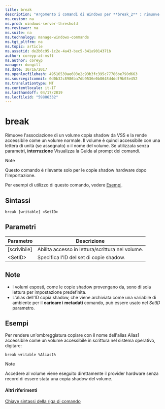 ```yaml
---
title: break
description: "Argomento i comandi di Windows per **break_2** : rimuove l'associazione di un volume copia shadow da VSS e lo rende accessibile come un volume normale."
ms.custom: na
ms.prod: windows-server-threshold
ms.reviewer: na
ms.suite: na
ms.technology: manage-windows-commands
ms.tgt_pltfrm: na
ms.topic: article
ms.assetid: de2b6c95-1c2e-4a43-bec5-341a9014371b
author: coreyp-at-msft
ms.author: coreyp
manager: dongill
ms.date: 10/16/2017
ms.openlocfilehash: 49516539ae603e2c93b3fc395c77786be790d663
ms.sourcegitcommit: 0d0b32c8986ba7db9536e0b8648d4ddf9b03e452
ms.translationtype: MT
ms.contentlocale: it-IT
ms.lasthandoff: 04/17/2019
ms.locfileid: "59886332"
---
```

# <a name="break"></a>break



Rimuove l'associazione di un volume copia shadow da VSS e la rende accessibile come un volume normale. Il volume è quindi accessibile con una lettera di unità (se assegnato) o il nome del volume. Se utilizzata senza parametri, **interruzione** Visualizza la Guida al prompt dei comandi.

> [!NOTE]
> Questo comando è rilevante solo per le copie shadow hardware dopo l'importazione.

Per esempi di utilizzo di questo comando, vedere [Esempi](#BKMK_examples).

## <a name="syntax"></a>Sintassi

```
break [writable] <SetID>
```

## <a name="parameters"></a>Parametri

|Parametro|Descrizione|
|---------|-----------|
|[scrivibile]|Abilita accesso in lettura/scrittura nel volume.|
|\<SetID>|Specifica l'ID del set di copie shadow.|

## <a name="remarks"></a>Note

-   I volumi esposti, come le copie shadow provengano da, sono di sola lettura per impostazione predefinita.
-   L'alias dell'ID copia shadow, che viene archiviata come una variabile di ambiente per il **caricare i metadati** comando, può essere usato nel *SetID* parametro.

## <a name="BKMK_examples"></a>Esempi

Per rendere un'ombreggiatura copiare con il nome dell'alias Alias1 accessibile come un volume accessibile in scrittura nel sistema operativo, digitare:
```
break writable %Alias1%
```

> [!NOTE]
> Accedere al volume viene eseguito direttamente il provider hardware senza record di essere stata una copia shadow del volume.

#### <a name="additional-references"></a>Altri riferimenti

[Chiave sintassi della riga di comando](command-line-syntax-key.md)